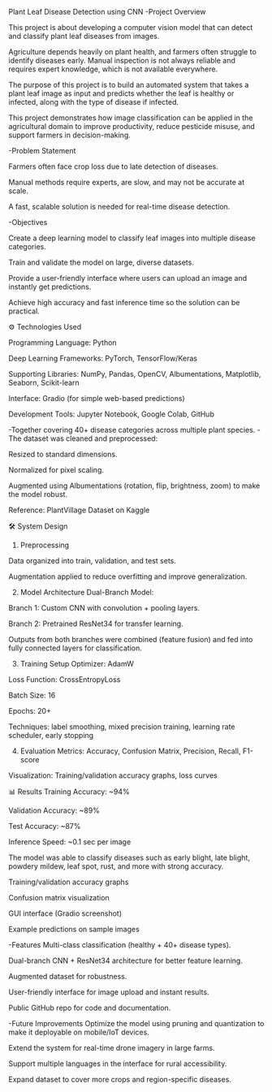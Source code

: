 Plant Leaf Disease Detection using CNN
-Project Overview

This project is about developing a computer vision model that can detect and classify plant leaf diseases from images.

Agriculture depends heavily on plant health, and farmers often struggle to identify diseases early. Manual inspection is not always reliable and requires expert knowledge, which is not available everywhere.

The purpose of this project is to build an automated system that takes a plant leaf image as input and predicts whether the leaf is healthy or infected, along with the type of disease if infected.

This project demonstrates how image classification can be applied in the agricultural domain to improve productivity, reduce pesticide misuse, and support farmers in decision-making.

-Problem Statement

Farmers often face crop loss due to late detection of diseases.

Manual methods require experts, are slow, and may not be accurate at scale.

A fast, scalable solution is needed for real-time disease detection.

-Objectives

Create a deep learning model to classify leaf images into multiple disease categories.

Train and validate the model on large, diverse datasets.

Provide a user-friendly interface where users can upload an image and instantly get predictions.

Achieve high accuracy and fast inference time so the solution can be practical.

⚙️ Technologies Used

Programming Language: Python

Deep Learning Frameworks: PyTorch, TensorFlow/Keras

Supporting Libraries: NumPy, Pandas, OpenCV, Albumentations, Matplotlib, Seaborn, Scikit-learn

Interface: Gradio (for simple web-based predictions)

Development Tools: Jupyter Notebook, Google Colab, GitHub

-Together covering 40+ disease categories across multiple plant species.
-The dataset was cleaned and preprocessed:

Resized to standard dimensions.

Normalized for pixel scaling.

Augmented using Albumentations (rotation, flip, brightness, zoom) to make the model robust.

Reference: PlantVillage Dataset on Kaggle

🛠 System Design
1. Preprocessing

Data organized into train, validation, and test sets.

Augmentation applied to reduce overfitting and improve generalization.

2. Model Architecture
Dual-Branch Model:

Branch 1: Custom CNN with convolution + pooling layers.

Branch 2: Pretrained ResNet34 for transfer learning.

Outputs from both branches were combined (feature fusion) and fed into fully connected layers for classification.

3. Training Setup
Optimizer: AdamW

Loss Function: CrossEntropyLoss

Batch Size: 16

Epochs: 20+

Techniques: label smoothing, mixed precision training, learning rate scheduler, early stopping

4. Evaluation
Metrics: Accuracy, Confusion Matrix, Precision, Recall, F1-score

Visualization: Training/validation accuracy graphs, loss curves

📊 Results
Training Accuracy: ~94%

Validation Accuracy: ~89%

Test Accuracy: ~87%

Inference Speed: ~0.1 sec per image

The model was able to classify diseases such as early blight, late blight, powdery mildew, leaf spot, rust, and more with strong accuracy.

Training/validation accuracy graphs

Confusion matrix visualization

GUI interface (Gradio screenshot)

Example predictions on sample images

-Features
Multi-class classification (healthy + 40+ disease types).

Dual-branch CNN + ResNet34 architecture for better feature learning.

Augmented dataset for robustness.

User-friendly interface for image upload and instant results.

Public GitHub repo for code and documentation.

-Future Improvements
Optimize the model using pruning and quantization to make it deployable on mobile/IoT devices.

Extend the system for real-time drone imagery in large farms.

Support multiple languages in the interface for rural accessibility.

Expand dataset to cover more crops and region-specific diseases.
